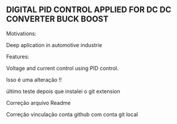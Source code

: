 
## DIGITAL PID CONTROL APPLIED FOR DC DC CONVERTER BUCK BOOST 




Motivations:

Deep aplication in automotive industrie

Features: 

Voltage and current control using PID control. 

Isso é uma alteração !!

último teste depois que instalei o git extension

Correção arquivo Readme

Correção vinculação conta github com conta git local
